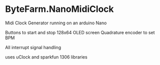 # ByteFarm.NanoMidiClock
Midi Clock Generator running on an arduino Nano

Buttons to start and stop
128x64 OLED screen
Quadrature encoder to set BPM

All interrupt signal handling

uses uClock and sparkfun 1306 libraries
